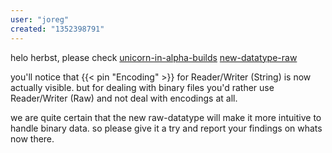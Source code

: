 ```yaml
---
user: "joreg"
created: "1352398791"
---
```


helo herbst, please check 
[unicorn-in-alpha-builds](/blog/2012/unicorn-in-alpha-builds)
[new-datatype-raw](/blog/2012/new-datatype-raw)

you'll notice that {{< pin "Encoding" >}} for Reader/Writer (String) is now actually visible. but for dealing with binary files you'd rather use Reader/Writer (Raw) and not deal with encodings at all.

we are quite certain that the new raw-datatype will make it more intuitive to handle binary data. so please give it a try and report your findings on whats now there. 




